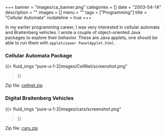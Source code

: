 +++
banner = "images/ca_banner.png"
categories = []
date = "2003-04-14"
description = ""
images = []
menu = ""
tags = ["Programming"]
title = "Cellular Automata"
nodateline = true
+++

In my earlier programming career, I was very interested in cellular automata and Braitenberg vehicles. I wrote a couple of object-oriented Java packages to explore their behavior. These are Java applets, one should be able to run them with `appletviewer PanelApplet.html`.

<!--more-->

### Cellular Automata Package



{{< fluid_imgs 
  "pure-u-1-2|images/CellNet/screenshot.png" 
>}}

Zip file: [cellnet.zip](images/CellNet.zip)

### Digital Braitenberg Vehicles



{{< fluid_imgs 
  "pure-u-1-2|images/cars/screenshot.png" 
>}}

Zip file: [cars.zip](images/cars.zip)
